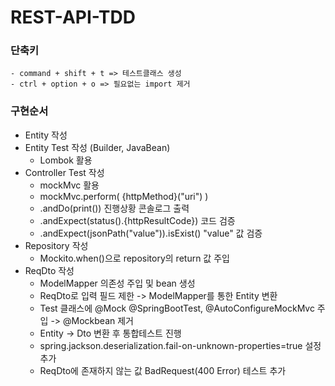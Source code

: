# REST-API-TDD

### 단축키
    - command + shift + t => 테스트클래스 생성
    - ctrl + option + o => 필요없는 import 제거

### 구현순서
- Entity 작성
- Entity Test 작성 (Builder, JavaBean)
  - Lombok 활용
- Controller Test 작성
  - mockMvc 활용
  - mockMvc.perform( {httpMethod}("uri") )
  - .andDo(print()) 진행상황 콘솔로그 출력
  - .andExpect(status().{httpResultCode}) 코드 검증
  - .andExpect(jsonPath("value")).isExist() "value" 값 검증
- Repository 작성
  - Mockito.when()으로 repository의 return 값 주입
- ReqDto 작성
  - ModelMapper 의존성 주입 및 bean 생성
  - ReqDto로 입력 필드 제한 -> ModelMapper를 통한 Entity 변환
  - Test 클래스에 @Mock @SpringBootTest, @AutoConfigureMockMvc 주입 -> @Mockbean 제거
  - Entity -> Dto 변환 후 통합테스트 진행
  - spring.jackson.deserialization.fail-on-unknown-properties=true 설정 추가
  - ReqDto에 존재하지 않는 값 BadRequest(400 Error) 테스트 추가